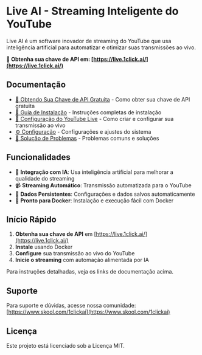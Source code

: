 # Live AI - Streaming Inteligente do YouTube

Live AI é um software inovador de streaming do YouTube que usa inteligência artificial para automatizar e otimizar suas transmissões ao vivo.

**🔑 Obtenha sua chave de API em: [https://live.1click.ai/](https://live.1click.ai/)**

## Documentação

- [🔑 Obtendo Sua Chave de API Gratuita](OBTENDO_CHAVE_API.md) - Como obter sua chave de API gratuita
- [📖 Guia de Instalação](INSTALLATION_PT_BR.md) - Instruções completas de instalação
- [🎥 Configuração do YouTube Live](YOUTUBE_LIVE_PT_BR.md) - Como criar e configurar sua transmissão ao vivo
- [⚙️ Configuração](CONFIGURATION_PT_BR.md) - Configurações e ajustes do sistema
- [🔧 Solução de Problemas](TROUBLESHOOTING_PT_BR.md) - Problemas comuns e soluções

## Funcionalidades

- 🤖 **Integração com IA**: Usa inteligência artificial para melhorar a qualidade do streaming
- 📹 **Streaming Automático**: Transmissão automatizada para o YouTube
- 💾 **Dados Persistentes**: Configurações e dados salvos automaticamente
- 🐳 **Pronto para Docker**: Instalação e execução fácil com Docker

## Início Rápido

1. **Obtenha sua chave de API** em [https://live.1click.ai/](https://live.1click.ai/)
2. **Instale** usando Docker
3. **Configure** sua transmissão ao vivo do YouTube
4. **Inicie o streaming** com automação alimentada por IA

Para instruções detalhadas, veja os links de documentação acima.

## Suporte

Para suporte e dúvidas, acesse nossa comunidade: [https://www.skool.com/1clickai](https://www.skool.com/1clickai)

## Licença

Este projeto está licenciado sob a Licença MIT.
